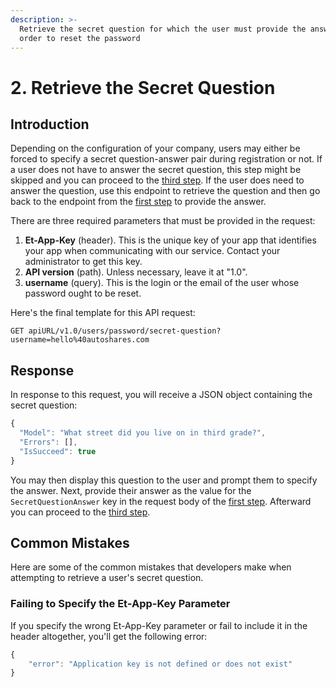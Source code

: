```yaml
---
description: >-
  Retrieve the secret question for which the user must provide the answer in
  order to reset the password
---
```


# 2. Retrieve the Secret Question

## Introduction

Depending on the configuration of your company, users may either be forced to specify a secret question-answer pair during registration or not. If a user does not have to answer the secret question, this step might be skipped and you can proceed to the [third step](2.-generate-a-token-for-a-new-password.md). If the user does need to answer the question, use this endpoint to retrieve the question and then go back to the endpoint from the [first step](1.-reset-traders-password.md) to provide the answer.

There are three required parameters that must be provided in the request:

1. **Et-App-Key** \(header\). This is the unique key of your app that identifies your app when communicating with our service. Contact your administrator to get this key.
2. **API version** \(path\). Unless necessary, leave it at "1.0".
3. **username** \(query\). This is the login or the email of the user whose password ought to be reset.

Here's the final template for this API request:

```text
GET apiURL/v1.0/users/password/secret-question?username=hello%40autoshares.com
```

## Response

In response to this request, you will receive a JSON object containing the secret question:

```javascript
{
  "Model": "What street did you live on in third grade?",
  "Errors": [],
  "IsSucceed": true
}
```

You may then display this question to the user and prompt them to specify the answer. Next, provide their answer as the value for the `SecretQuestionAnswer` key in the request body of the [first step](1.-reset-traders-password.md). Afterward you can proceed to the [third step](2.-generate-a-token-for-a-new-password.md).

## Common Mistakes

Here are some of the common mistakes that developers make when attempting to retrieve a user's secret question.

### Failing to Specify the Et-App-Key Parameter

If you specify the wrong Et-App-Key parameter or fail to include it in the header altogether, you'll get the following error:

```javascript
{
    "error": "Application key is not defined or does not exist"
}
```


